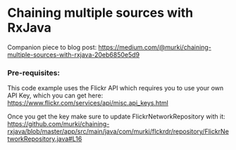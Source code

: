 # Chaining multiple sources with RxJava
Companion piece to blog post: https://medium.com/@murki/chaining-multiple-sources-with-rxjava-20eb6850e5d9

### Pre-requisites:
This code example uses the Flickr API which requires you to use your own API Key, which you can get here: https://www.flickr.com/services/api/misc.api_keys.html

Once you get the key make sure to update FlickrNetworkRepository with it: https://github.com/murki/chaining-rxjava/blob/master/app/src/main/java/com/murki/flckrdr/repository/FlickrNetworkRepository.java#L16

